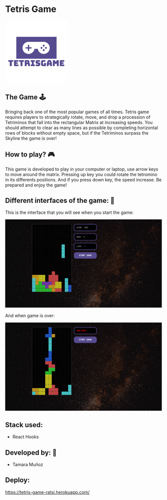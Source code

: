 # Tetris Game
![logo](https://github.com/tamaramunoz/Tetris-game/blob/master/src/img/tetris-game-logo.png?raw=true)

## The Game 🕹️
Bringing back one of the most popular games of all times. Tetris game requires players to strategically rotate, move, and drop a procession of Tetriminos that fall into the rectangular Matrix at increasing speeds. You should attempt to clear as many lines as possible by completing horizontal rows of blocks without empty space, but if the Tetriminos surpass the Skyline the game is over!

## How to play? 🎮
This game is developed to play in your computer or laptop, use arrow keys to move around the matrix. Pressing up key you could rotate the tetromino in its differents positions. And if you press down key, the speed increase. Be prepared and enjoy the game!

## Different interfaces of the game: 👀
This is the interface that you will see when you start the game:

![starting-game](https://github.com/tamaramunoz/Tetris-game/blob/master/src/img/tetris-game.png?raw=true)

And when game is over:

![game-over](https://github.com/tamaramunoz/Tetris-game/blob/master/src/img/game-over.png?raw=true)


## Stack used:
- React Hooks

## Developed by: 👩
- Tamara Muñoz

## Deploy:
https://tetris-game-ratsi.herokuapp.com/